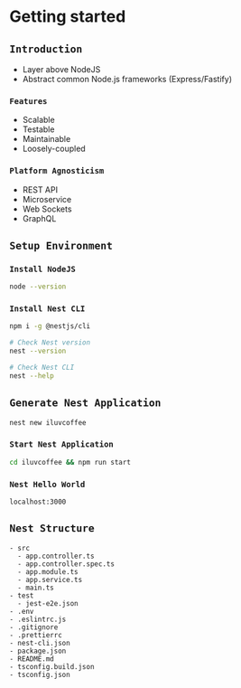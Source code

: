 # Getting started

## `Introduction`

- Layer above NodeJS
- Abstract common Node.js frameworks (Express/Fastify)

### `Features`

- Scalable
- Testable
- Maintainable
- Loosely-coupled

### `Platform Agnosticism`

- REST API
- Microservice
- Web Sockets
- GraphQL

## `Setup Environment`

### `Install NodeJS`

```bash
node --version
```

### `Install Nest CLI`

```bash
npm i -g @nestjs/cli

# Check Nest version
nest --version

# Check Nest CLI
nest --help
```

## `Generate Nest Application`

```bash
nest new iluvcoffee
```

### `Start Nest Application`

```bash
cd iluvcoffee && npm run start
```

### `Nest Hello World`

```
localhost:3000
```

## `Nest Structure`

```
- src
  - app.controller.ts
  - app.controller.spec.ts
  - app.module.ts
  - app.service.ts
  - main.ts
- test
  - jest-e2e.json
- .env
- .eslintrc.js
- .gitignore
- .prettierrc
- nest-cli.json
- package.json
- README.md
- tsconfig.build.json
- tsconfig.json
```
